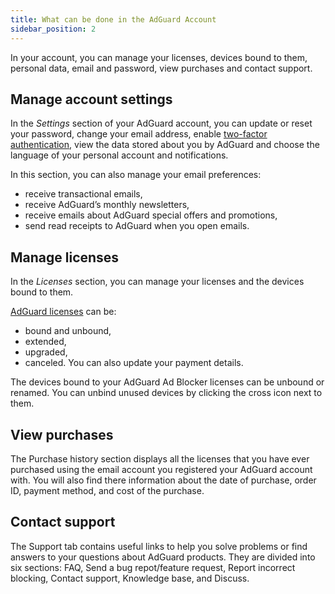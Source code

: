 ```yaml
---
title: What can be done in the AdGuard Account
sidebar_position: 2
---
```


In your account, you can manage your licenses, devices bound to them, personal data, email and password, view purchases and contact support.

## Manage account settings

In the *Settings* section of your AdGuard account, you can update or reset your password, change your email address, enable [two-factor authentication](../2fa), view the data stored about you by AdGuard and choose the language of your personal account and notifications.

In this section, you can also manage your email preferences:

- receive transactional emails,
- receive AdGuard’s monthly newsletters,
- receive emails about AdGuard special offers and promotions,
- send read receipts to AdGuard when you open emails.

## Manage licenses

In the *Licenses* section, you can manage your licenses and the devices bound to them.

[AdGuard licenses](../../license/what-is) can be:

- bound and unbound,
- extended,
- upgraded,
- canceled.
You can also update your payment details.

The devices bound to your AdGuard Ad Blocker licenses can be unbound or renamed. You can unbind unused devices by clicking the cross icon next to them.

## View purchases

The Purchase history section displays all the licenses that you have ever purchased using the email account you registered your AdGuard account with. You will also find there information about the date of purchase, order ID, payment method, and cost of the purchase.

## Contact support

The Support tab contains useful links to help you solve problems or find answers to your questions about AdGuard products. They are divided into six sections: FAQ, Send a bug repot/feature request, Report incorrect blocking, Contact support, Knowledge base, and Discuss.

